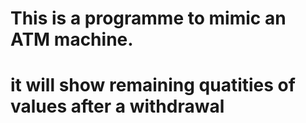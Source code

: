 # This is a programme to mimic an ATM machine.
# it will show remaining quatities of values after a withdrawal